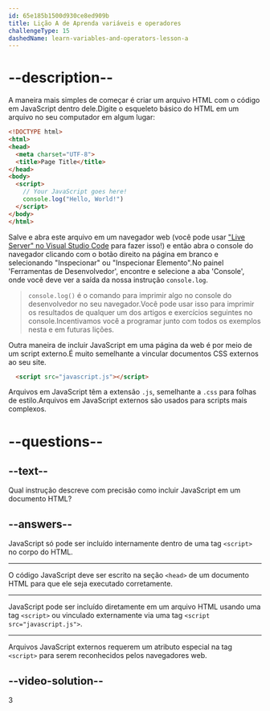 ```yaml
---
id: 65e185b1500d930ce8ed909b
title: Lição A de Aprenda variáveis e operadores
challengeType: 15
dashedName: learn-variables-and-operators-lesson-a
---
```


# --description--
A maneira mais simples de começar é criar um arquivo HTML com o código em JavaScript dentro dele.Digite o esqueleto básico do HTML em um arquivo no seu computador em algum lugar:

```html
<!DOCTYPE html>
<html>
<head>
  <meta charset="UTF-8">
  <title>Page Title</title>
</head>
<body>
  <script>
    // Your JavaScript goes here!
    console.log("Hello, World!")
  </script>
</body>
</html>
```

Salve e abra este arquivo em um navegador web (você pode usar <a href="https://marketplace.visualstudio.com/items?itemName=ritwickdey.LiveServer" target="_blank" >"Live Server" no Visual Studio Code</a> para fazer isso!) e então abra o console do navegador clicando com o botão direito na página em branco e selecionando "Inspecionar" ou "Inspecionar Elemento".No painel 'Ferramentas de Desenvolvedor', encontre e selecione a aba 'Console', onde você deve ver a saída da nossa instrução `console.log`.

> `console.log()` é o comando para imprimir algo no console do desenvolvedor no seu navegador.Você pode usar isso para imprimir os resultados de qualquer um dos artigos e exercícios seguintes no console.Incentivamos você a programar junto com todos os exemplos nesta e em futuras lições.

Outra maneira de incluir JavaScript em uma página da web é por meio de um script externo.É muito semelhante a vincular documentos CSS externos ao seu site.

```html
  <script src="javascript.js"></script>
```

Arquivos em JavaScript têm a extensão `.js`, semelhante a `.css` para folhas de estilo.Arquivos em JavaScript externos são usados para scripts mais complexos.

# --questions--

## --text--

Qual instrução descreve com precisão como incluir JavaScript em um documento HTML?

## --answers--

JavaScript só pode ser incluído internamente dentro de uma tag `<script>` no corpo do HTML.

---

O código JavaScript deve ser escrito na seção `<head>` de um documento HTML para que ele seja executado corretamente.

---

JavaScript pode ser incluído diretamente em um arquivo HTML usando uma tag `<script>` ou vinculado externamente via uma tag `<script src="javascript.js">`. 

---

Arquivos JavaScript externos requerem um atributo especial na tag `<script>` para serem reconhecidos pelos navegadores web.


## --video-solution--

3

